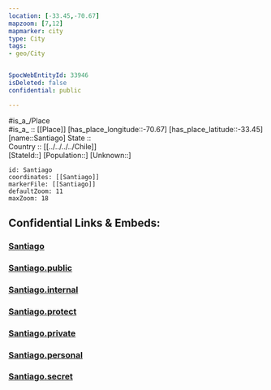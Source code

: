 ```yaml
---
location: [-33.45,-70.67] 
mapzoom: [7,12] 
mapmarker: city 
type: City
tags:
- geo/City


SpocWebEntityId: 33946
isDeleted: false
confidential: public

---
```

#is_a_/Place  
#is_a_ :: [[Place]] 
[has_place_longitude::-70.67] 
[has_place_latitude::-33.45] 
[name::Santiago] 
State ::  
Country :: [[../../../../Chile]]  
[StateId::] 
[Population::] 
[Unknown::] 


```leaflet
id: Santiago
coordinates: [[Santiago]] 
markerFile: [[Santiago]] 
defaultZoom: 11 
maxZoom: 18
```


## Confidential Links & Embeds: 

### [Santiago](/_Standards/Earth/Continent/America~South/Chile/regions~Chile/Santiago-Metropolitan/City/Santiago.md) 

### [Santiago.public](/_public/Earth/Continent/America~South/Chile/regions~Chile/Santiago-Metropolitan/City/Santiago.public.md) 

### [Santiago.internal](/_internal/Earth/Continent/America~South/Chile/regions~Chile/Santiago-Metropolitan/City/Santiago.internal.md) 

### [Santiago.protect](/_protect/Earth/Continent/America~South/Chile/regions~Chile/Santiago-Metropolitan/City/Santiago.protect.md) 

### [Santiago.private](/_private/Earth/Continent/America~South/Chile/regions~Chile/Santiago-Metropolitan/City/Santiago.private.md) 

### [Santiago.personal](/_personal/Earth/Continent/America~South/Chile/regions~Chile/Santiago-Metropolitan/City/Santiago.personal.md) 

### [Santiago.secret](/_secret/Earth/Continent/America~South/Chile/regions~Chile/Santiago-Metropolitan/City/Santiago.secret.md)

